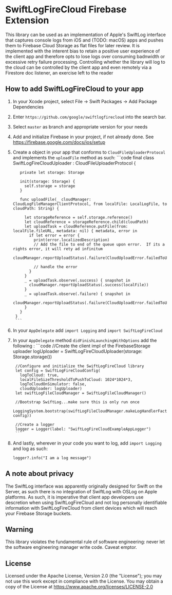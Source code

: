 # SwiftLogFireCloud Firebase Extension

This library can be used as an implementation of Apple's SwiftLog interface that captures console logs from iOS and (TODO: macOS) 
apps and pushes them to Firebase Cloud Storage as flat files for later review.  It is implemented with the interent bias to retain a 
positive user experience of the client app and therefore opts to lose logs over consuming badnwidth or excessive retry failure processing.  Controlling whether the library will log to the cloud can be controlled by the client app and even remotely via a Firestore doc listener, an exercise 
left to the reader


## How to add SwiftLogFireCloud to your app

1. In your Xcode project, select File -> Swift Packages -> Add Package Dependencies
1. Enter `https://github.com/google/swiftlogfirecloud` into the search bar.
1. Select `master` as branch and appropriate version for your needs
1. Add and initialize Firebase in your project, if not already done.  See https://firebase.google.com/docs/ios/setup
1. Create a object in your app that conforms to `CloudFileUploaderProtocol` and implements the
`uploadFile` method as such:
        ```code
        final class SwiftLogFireCloudUploader : CloudFileUploaderProtocol {
          
          private let storage: Storage
          
          init(storage: Storage) {
            self.storage = storage
          }
          
          func uploadFile(_ cloudManager: CloudLogFileManagerClientProtocol, from localFile: LocalLogFile, to cloudPath: String) {

            let storageReference = self.storage.reference()
            let cloudReference = storageReference.child(cloudPath)
            let uploadTask = cloudReference.putFile(from: localFile.fileURL, metadata: nil) { metadata, error in
              if let error = error {
                print(error.localizedDescription)
                // Add the file to end of the queue upon error.  If its a rights error, it will rety ad infinitum
                cloudManager.reportUploadStatus(.failure(CloudUploadError.failedToUpload(localFile)))
                
                // handle the error
              }
            }
            _ = uploadTask.observe(.success) { snapshot in
              cloudManager.reportUploadStatus(.success(localFile))
            }
            _ = uploadTask.observe(.failure) { snapshot in
              cloudManager.reportUploadStatus(.failure(CloudUploadError.failedToUpload(localFile)))
            }
          }
        }
        ```
1. In your `AppDelegate` add `import Logging` and `import SwiftLogFireCloud`
1. In your `AppDelegate` method `didFinishLaunchingWithOptions` add the following :
        ```code
        //Create the client impl of the FirebaseStorage uploader
        logUploader = SwiftLogFireCloudUploader(storage: Storage.storage())

        //Configure and initialize the SwiftLogFireCloud library
        let config = SwiftLogFireCloudConfig(
          logToCloud: true,
          localFileSizeThresholdToPushToCloud: 1024*1024*3,
          logToCloudOnSimulator: false,
          cloudUploader: logUploader)
        let swiftLogFileCloudManager = SwiftLogFileCloudManager()

        //Bootstrap SwiftLog...make sure this is only run once
        LoggingSystem.bootstrap(swiftLogFileCloudManager.makeLogHandlerFactory(config: config))

        //Create a logger
        logger = Logger(label: "SwiftLogFireCloudExampleAppLogger")
        ```
1. And lastly, wherever in your code you want to log, add `import Logging` and log as such:
      ```
      logger?.info("I am a log message")
      ```

## A note about privacy

The SwiftLog interface was apparently originally designed for Swift on the Server, as such there is 
no integration of SwiftLog with OSLog on Apple platforms.  As such, it is imperative that client app developers
use descretion when using SwiftLogFireCloud and not log personally identifiable information with 
SwiftLogFireCloud from client devices which will reach your Firebase Storage buckets.

## Warning
This library violates the fundamental rule of software engineering:  never let the software engineering manager write code.  Caveat emptor.

## License
Licensed under the Apache License, Version 2.0 (the "License"); you may not use this work except in compliance with the License.
You may obtain a copy of the License at https://www.apache.org/licenses/LICENSE-2.0


